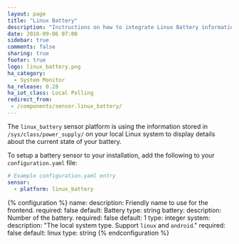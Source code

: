 ```yaml
---
layout: page
title: "Linux Battery"
description: "Instructions on how to integrate Linux Battery information into Home Assistant."
date: 2016-09-06 07:00
sidebar: true
comments: false
sharing: true
footer: true
logo: linux_battery.png
ha_category:
  - System Monitor
ha_release: 0.28
ha_iot_class: Local Polling
redirect_from:
 - /components/sensor.linux_battery/
---
```


The `linux_battery` sensor platform is using the information stored in `/sys/class/power_supply/` on your local Linux system to display details about the current state of your battery.

To setup a battery sensor to your installation, add the following to your `configuration.yaml` file:

```yaml
# Example configuration.yaml entry
sensor:
  - platform: linux_battery
```

{% configuration %}
name:
  description: Friendly name to use for the frontend.
  required: false
  default: Battery
  type: string
battery:
  description: Number of the battery.
  required: false
  default: 1
  type: integer
system:
  description: "The local system type. Support `linux` and `android`."
  required: false
  default: linux
  type: string
{% endconfiguration %}
